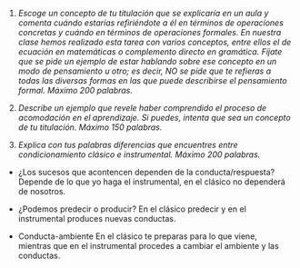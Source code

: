 1. *Escoge un concepto de tu titulación que se explicaría en un aula y comenta cuándo estarías refiriéndote a él en términos de operaciones concretas y cuándo en términos de operaciones formales. En nuestra clase hemos realizado esta tarea con varios conceptos, entre ellos el de ecuación en matemáticas o complemento directo en gramática. Fíjate que se pide un ejemplo de estar hablando sobre ese concepto en un modo de pensamiento u otro; es decir, NO se pide que te refieras a todas las diversas formas en las que puede describirse el pensamiento formal. Máximo 200 palabras.*



2. *Describe un ejemplo que revele haber comprendido el proceso de acomodación en el aprendizaje. Si puedes, intenta que sea un concepto de tu titulación. Máximo 150 palabras.*



3. *Explica con tus palabras diferencias que encuentres entre condicionamiento clásico e instrumental. Máximo 200 palabras.*

- ¿Los sucesos que acontencen dependen de la conducta/respuesta?
Depende de lo que yo haga el instrumental, en el clásico no dependerá de nosotros.

- ¿Podemos predecir o producir?
En el clásico predecir y en el instrumental produces nuevas conductas.

- Conducta-ambiente
En el clásico te preparas para lo que viene, mientras que en el instrumental procedes a cambiar el ambiente y las conductas.


